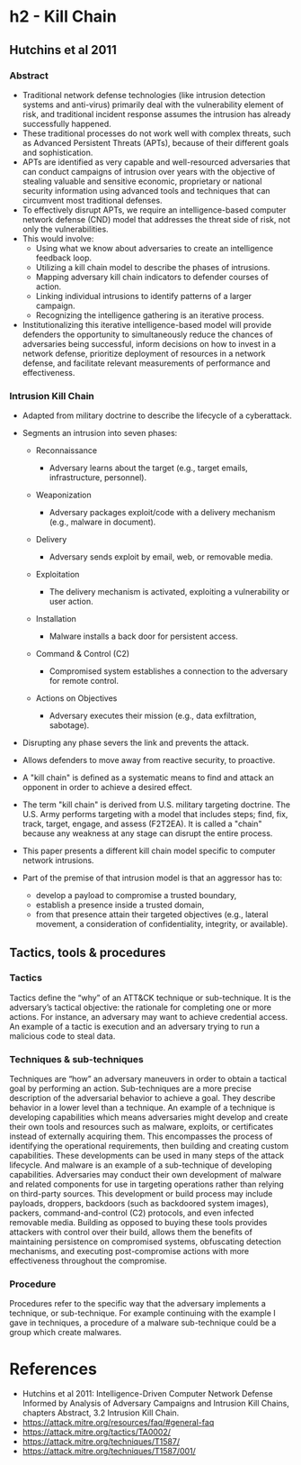 # h2 - Kill Chain

## Hutchins et al 2011

### Abstract

- Traditional network defense technologies (like intrusion detection systems and anti-virus) primarily deal with the vulnerability element of risk, and traditional incident response assumes the intrusion has already successfully happened.
- These traditional processes do not work well with complex threats, such as Advanced Persistent Threats (APTs), because of their different goals and sophistication.
- APTs are identified as very capable and well-resourced adversaries that can conduct campaigns of intrusion over years with the objective of stealing valuable and sensitive economic, proprietary or national security information using advanced tools and techniques that can circumvent most traditional defenses.
- To effectively disrupt APTs, we require an intelligence-based computer network defense (CND) model that addresses the threat side of risk, not only the vulnerabilities.
- This would involve:
  - Using what we know about adversaries to create an intelligence feedback loop.
  - Utilizing a kill chain model to describe the phases of intrusions.
  - Mapping adversary kill chain indicators to defender courses of action.
  - Linking individual intrusions to identify patterns of a larger campaign.
  - Recognizing the intelligence gathering is an iterative process.
- Institutionalizing this iterative intelligence-based model will provide defenders the opportunity to simultaneously reduce the chances of adversaries being successful, inform decisions on how to invest in a network defense, prioritize deployment of resources in a network defense, and facilitate relevant measurements of performance and effectiveness.

### Intrusion Kill Chain

- Adapted from military doctrine to describe the lifecycle of a cyberattack.
- Segments an intrusion into seven phases:
  - Reconnaissance
    - Adversary learns about the target (e.g., target emails, infrastructure, personnel).
      
  - Weaponization
    - Adversary packages exploit/code with a delivery mechanism (e.g., malware in document).
      
  - Delivery
    - Adversary sends exploit by email, web, or removable media.
      
  - Exploitation
    - The delivery mechanism is activated, exploiting a vulnerability or user action.
      
  - Installation
    - Malware installs a back door for persistent access.
      
  - Command & Control (C2)
    - Compromised system establishes a connection to the adversary for remote control.
      
  - Actions on Objectives
    - Adversary executes their mission (e.g., data exfiltration, sabotage).

- Disrupting any phase severs the link and prevents the attack.
- Allows defenders to move away from reactive security, to proactive.

- A "kill chain" is defined as a systematic means to find and attack an opponent in order to achieve a desired effect.
- The term "kill chain" is derived from U.S. military targeting doctrine. The U.S. Army performs targeting with a model that includes steps; find, fix, track, target, engage, and assess (F2T2EA). It is called a "chain" because any weakness at any stage can disrupt the entire process.
- This paper presents a different kill chain model specific to computer network intrusions.
- Part of the premise of that intrusion model is that an aggressor has to:
  - develop a payload to compromise a trusted boundary,
  - establish a presence inside a trusted domain,
  - from that presence attain their targeted objectives (e.g., lateral movement, a consideration of confidentiality, integrity, or available).
 
## Tactics, tools & procedures

### Tactics
Tactics define the “why” of an ATT&CK technique or sub-technique. It is the adversary’s tactical objective: the rationale for completing one or more actions. For instance, an adversary may want to achieve credential access. An example of a tactic is execution and an adversary trying to run a malicious code to steal data.

### Techniques & sub-techniques
Techniques are “how” an adversary maneuvers in order to obtain a tactical goal by performing an action. Sub-techniques are a more precise description of the adversarial behavior to achieve a goal. They describe behavior in a lower level than a technique. 
An example of a technique is developing capabilities which means adversaries might develop and create their own tools and resources such as malware, exploits, or certificates instead of externally acquiring them. This encompasses the process of identifying the operational requirements, then building and creating custom capabilities. 
These developments can be used in many steps of the attack lifecycle.
And malware is an example of a sub-technique of developing capabilities. 
Adversaries may conduct their own development of malware and related components for use in targeting operations rather than relying on third-party sources. 
This development or build process may include payloads, droppers, backdoors (such as backdoored system images), packers, command-and-control (C2) protocols, and even infected removable media. 
Building as opposed to buying these tools provides attackers with control over their build, allows them the benefits of maintaining persistence on compromised systems, obfuscating detection mechanisms, and executing post-compromise actions with more effectiveness throughout the compromise.

### Procedure
Procedures refer to the specific way that the adversary implements a technique, or sub-technique. 
For example continuing with the example I gave in techniques, a procedure of a malware sub-technique could be a group which create malwares.

# References
- Hutchins et al 2011: Intelligence-Driven Computer Network Defense Informed by Analysis of Adversary Campaigns and Intrusion Kill Chains, chapters Abstract, 3.2 Intrusion Kill Chain.
- https://attack.mitre.org/resources/faq/#general-faq
- https://attack.mitre.org/tactics/TA0002/
- https://attack.mitre.org/techniques/T1587/
- https://attack.mitre.org/techniques/T1587/001/
